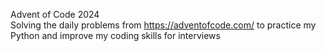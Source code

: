 Advent of Code 2024 </br>
Solving the daily problems from https://adventofcode.com/ to practice my Python and improve my coding skills for interviews </br>
